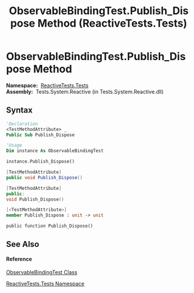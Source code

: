 ﻿---
title: ObservableBindingTest.Publish_Dispose Method  (ReactiveTests.Tests)
TOCTitle: Publish_Dispose Method
ms:assetid: M:ReactiveTests.Tests.ObservableBindingTest.Publish_Dispose
ms:mtpsurl: https://msdn.microsoft.com/en-us/library/reactivetests.tests.observablebindingtest.publish_dispose(v=VS.103)
ms:contentKeyID: 36619595
ms.date: 06/28/2011
mtps_version: v=VS.103
f1_keywords:
- ReactiveTests.Tests.ObservableBindingTest.Publish_Dispose
dev_langs:
- CSharp
- JScript
- VB
- FSharp
- c++
---

# ObservableBindingTest.Publish\_Dispose Method

**Namespace:**  [ReactiveTests.Tests](hh289046\(v=vs.103\).md)  
**Assembly:**  Tests.System.Reactive (in Tests.System.Reactive.dll)

## Syntax

``` vb
'Declaration
<TestMethodAttribute> _
Public Sub Publish_Dispose
```

``` vb
'Usage
Dim instance As ObservableBindingTest

instance.Publish_Dispose()
```

``` csharp
[TestMethodAttribute]
public void Publish_Dispose()
```

``` c++
[TestMethodAttribute]
public:
void Publish_Dispose()
```

``` fsharp
[<TestMethodAttribute>]
member Publish_Dispose : unit -> unit 
```

``` jscript
public function Publish_Dispose()
```

## See Also

#### Reference

[ObservableBindingTest Class](hh303616\(v=vs.103\).md)

[ReactiveTests.Tests Namespace](hh289046\(v=vs.103\).md)

